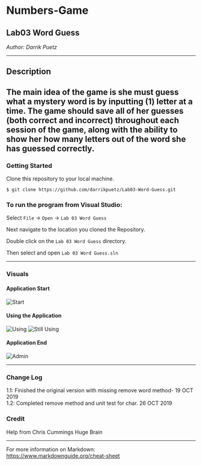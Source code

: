 # Numbers-Game


## Lab03 Word Guess

*Author: Darrik Puetz*

----

## Description

The main idea of the game is she must guess what a mystery word is by inputting (1) letter at a time. The game should save all of her guesses (both correct and incorrect) throughout each session of the game, along with the ability to show her how many letters out of the word she has guessed correctly.
---

### Getting Started
Clone this repository to your local machine.

```
$ git clone https://github.com/darrikpuetz/Lab03-Word-Guess.git
```

### To run the program from Visual Studio:
Select ```File``` -> ```Open``` -> ```Lab 03 Word Guess```

Next navigate to the location you cloned the Repository.

Double click on the ```Lab 03 Word Guess``` directory.

Then select and open ```Lab 03 Word Guess.sln```

---


### Visuals

#### Application Start
![Start](https://via.placeholder.com/750x500)
#### Using the Application
![Using](https://via.placeholder.com/750x500)
![Still Using](https://via.placeholder.com/750x500)
#### Application End
![Admin](https://via.placeholder.com/750x500)

---

### Change Log
1.1: Finished the original version with missing remove word method- 19 OCT 2019  
1.2: Completed remove method and unit test for char. 26 OCT 2019  

### Credit 
Help from Chris Cummings Huge Brain




------------------------------
For more information on Markdown: https://www.markdownguide.org/cheat-sheet